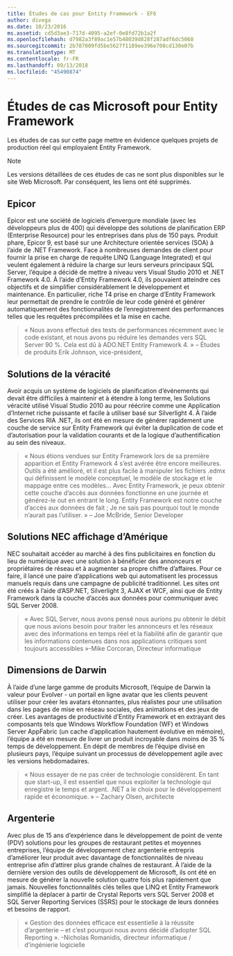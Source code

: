 ```yaml
---
title: Études de cas pour Entity Framework - EF6
author: divega
ms.date: 10/23/2016
ms.assetid: cd5d3ae3-717d-4095-a2ef-0e8fd72b1a2f
ms.openlocfilehash: d7982a3f89ac1e57b48039d828f287adf6dc5068
ms.sourcegitcommit: 2b787009fd5be5627f1189ee396e708cd130e07b
ms.translationtype: MT
ms.contentlocale: fr-FR
ms.lasthandoff: 09/13/2018
ms.locfileid: "45490874"
---
```

# <a name="microsoft-case-studies-for-entity-framework"></a>Études de cas Microsoft pour Entity Framework
Les études de cas sur cette page mettre en évidence quelques projets de production réel qui employaient Entity Framework.
> [!NOTE]
> Les versions détaillées de ces études de cas ne sont plus disponibles sur le site Web Microsoft. Par conséquent, les liens ont été supprimés.

## <a name="epicor"></a>Epicor
Epicor est une société de logiciels d’envergure mondiale (avec les développeurs plus de 400) qui développe des solutions de planification ERP (Enterprise Resource) pour les entreprises dans plus de 150 pays.
Produit phare, Epicor 9, est basé sur une Architecture orientée services (SOA) à l’aide de .NET Framework.
Face à nombreuses demandes de client pour fournir la prise en charge de requête LINQ (Language Integrated) et qui veulent également à réduire la charge sur leurs serveurs principaux SQL Server, l’équipe a décidé de mettre à niveau vers Visual Studio 2010 et .NET Framework 4.0.
À l’aide d’Entity Framework 4.0, ils pouvaient atteindre ces objectifs et de simplifier considérablement le développement et maintenance.
En particulier, riche T4 prise en charge d’Entity Framework leur permettait de prendre le contrôle de leur code généré et générer automatiquement des fonctionnalités de l’enregistrement des performances telles que les requêtes précompilées et la mise en cache.

> « Nous avons effectué des tests de performances récemment avec le code existant, et nous avons pu réduire les demandes vers SQL Server 90 %.
Cela est dû à ADO.NET Entity Framework 4. » – Études de produits Erik Johnson, vice-président,  

## <a name="veracity-solutions"></a>Solutions de la véracité
Avoir acquis un système de logiciels de planification d’événements qui devait être difficiles à maintenir et à étendre à long terme, les Solutions véracité utilisé Visual Studio 2010 au pour réécrire comme une Application d’Internet riche puissante et facile à utiliser basé sur Silverlight 4.
À l’aide des Services RIA .NET, ils ont été en mesure de générer rapidement une couche de service sur Entity Framework qui éviter la duplication de code et d’autorisation pour la validation courants et de la logique d’authentification au sein des niveaux.  

> « Nous étions vendues sur Entity Framework lors de sa première apparition et Entity Framework 4 s’est avérée être encore meilleures.
Outils a été amélioré, et il est plus facile à manipuler les fichiers .edmx qui définissent le modèle conceptuel, le modèle de stockage et le mappage entre ces modèles... Avec Entity Framework, je peux obtenir cette couche d’accès aux données fonctionne en une journée et générez-le out en entrant le long.
Entity Framework est notre couche d’accès aux données de fait ; Je ne sais pas pourquoi tout le monde n’aurait pas l’utiliser. » – Joe McBride, Senior Developer

## <a name="nec-display-solutions-of-america"></a>Solutions NEC affichage d’Amérique
NEC souhaitait accéder au marché à des fins publicitaires en fonction du lieu de numérique avec une solution à bénéficier des annonceurs et propriétaires de réseau et à augmenter sa propre chiffre d’affaires.
Pour ce faire, il lancé une paire d’applications web qui automatisent les processus manuels requis dans une campagne de publicité traditionnel.
Les sites ont été créés à l’aide d’ASP.NET, Silverlight 3, AJAX et WCF, ainsi que de Entity Framework dans la couche d’accès aux données pour communiquer avec SQL Server 2008.

> « Avec SQL Server, nous avons pensé nous aurions pu obtenir le débit que nous avions besoin pour traiter les annonceurs et les réseaux avec des informations en temps réel et la fiabilité afin de garantir que les informations contenues dans nos applications critiques sont toujours accessibles »-Mike Corcoran, Directeur informatique

## <a name="darwin-dimensions"></a>Dimensions de Darwin
À l’aide d’une large gamme de produits Microsoft, l’équipe de Darwin la valeur pour Evolver - un portail en ligne avatar que les clients peuvent utiliser pour créer les avatars étonnantes, plus réalistes pour une utilisation dans les pages de mise en réseau sociales, des animations et des jeux de créer.
Les avantages de productivité d’Entity Framework et en extrayant des composants tels que Windows Workflow Foundation (WF) et Windows Server AppFabric (un cache d’application hautement évolutive en mémoire), l’équipe a été en mesure de livrer un produit incroyable dans moins de 35 % temps de développement.
En dépit de membres de l’équipe divisé en plusieurs pays, l’équipe suivant un processus de développement agile avec les versions hebdomadaires.

 > « Nous essayer de ne pas créer de technologie considèrent. En tant que start-up, il est essentiel que nous exploiter la technologie qui enregistre le temps et argent.
 .NET a le choix pour le développement rapide et économique. » – Zachary Olsen, architecte  

## <a name="silverware"></a>Argenterie
Avec plus de 15 ans d’expérience dans le développement de point de vente (PDV) solutions pour les groupes de restaurant petites et moyennes entreprises, l’équipe de développement chez argenterie entrepris d’améliorer leur produit avec davantage de fonctionnalités de niveau entreprise afin d’attirer plus grande chaînes de restaurant.
À l’aide de la dernière version des outils de développement de Microsoft, ils ont été en mesure de générer la nouvelle solution quatre fois plus rapidement que jamais.
Nouvelles fonctionnalités clés telles que LINQ et Entity Framework simplifié la déplacer à partir de Crystal Reports vers SQL Server 2008 et SQL Server Reporting Services (SSRS) pour le stockage de leurs données et besoins de rapport.

> « Gestion des données efficace est essentielle à la réussite d’argenterie – et c’est pourquoi nous avons décidé d’adopter SQL Reporting ». -Nicholas Romanidis, directeur informatique / d’ingénierie logicielle
